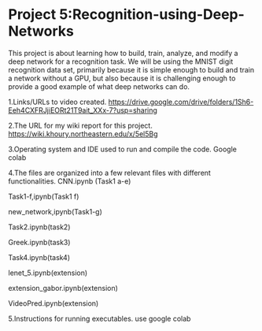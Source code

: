 # Project 5:Recognition-using-Deep-Networks


This project is about learning how to build, train, analyze, and modify a deep network for a recognition task. We will be using the MNIST digit recognition data set, primarily because it is simple enough to build and train a network without a GPU, but also because it is challenging enough to provide a good example of what deep networks can do.
 
1.Links/URLs to video created.
https://drive.google.com/drive/folders/1Sh6-Eeh4CXFRJjiEORt21T9ait_XXx-7?usp=sharing

2.The URL for my wiki report for this project.
https://wiki.khoury.northeastern.edu/x/5el5Bg

3.Operating system and IDE used to run and compile the code.
Google colab


4.The files are organized into a few relevant files with different functionalities.
CNN.ipynb (Task1 a-e)

Task1-f,ipynb(Task1 f)

new_network,ipynb(Task1-g)

Task2.ipynb(task2)

Greek.ipynb(task3)

Task4.ipynb(task4)

lenet_5.ipynb(extension)

extension_gabor.ipynb(extension)

VideoPred.ipynb(extension)

5.Instructions for running executables.
use google colab
